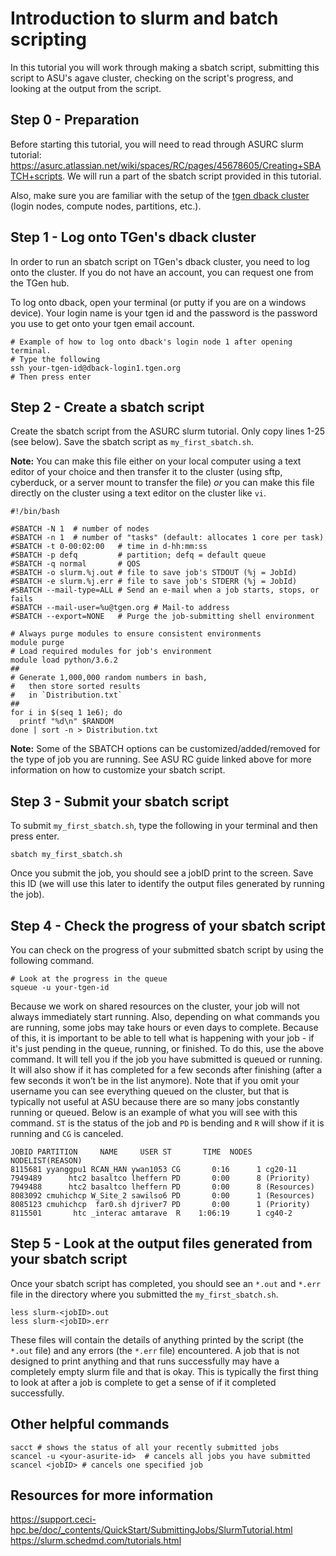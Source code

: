 # Introduction to slurm and batch scripting
In this tutorial you will work through making a sbatch script, submitting this script to ASU's agave cluster, checking on the script's progress, and looking at the output from the script.

## Step 0 - Preparation
Before starting this tutorial, you will need to read through ASURC slurm tutorial: https://asurc.atlassian.net/wiki/spaces/RC/pages/45678605/Creating+SBATCH+scripts. We will run a part of the sbatch script provided in this tutorial.

Also, make sure you are familiar with the setup of the [tgen dback cluster](https://github.com/tgen/tgenHPC_Notes) (login nodes, compute nodes, partitions, etc.).

## Step 1 - Log onto TGen's dback cluster
In order to run an sbatch script on TGen's dback cluster, you need to log onto the cluster. If you do not have an account, you can request one from the TGen hub.

To log onto dback, open your terminal (or putty if you are on a windows device). Your login name is your tgen id and the password is the password you use to get onto your tgen email account.

```
# Example of how to log onto dback's login node 1 after opening terminal.
# Type the following
ssh your-tgen-id@dback-login1.tgen.org
# Then press enter
```

## Step 2 - Create a sbatch script
Create the sbatch script from the ASURC slurm tutorial. Only copy lines 1-25 (see below). Save the sbatch script as `my_first_sbatch.sh`.

**Note:** You can make this file either on your local computer using a text editor of your choice and then transfer it to the cluster (using sftp, cyberduck, or a server mount to transfer the file) *or* you can make this file directly on the cluster using a text editor on the cluster like `vi`.

```
#!/bin/bash

#SBATCH -N 1  # number of nodes
#SBATCH -n 1  # number of "tasks" (default: allocates 1 core per task)
#SBATCH -t 0-00:02:00   # time in d-hh:mm:ss
#SBATCH -p defq         # partition; defq = default queue
#SBATCH -q normal       # QOS
#SBATCH -o slurm.%j.out # file to save job's STDOUT (%j = JobId)
#SBATCH -e slurm.%j.err # file to save job's STDERR (%j = JobId)
#SBATCH --mail-type=ALL # Send an e-mail when a job starts, stops, or fails
#SBATCH --mail-user=%u@tgen.org # Mail-to address
#SBATCH --export=NONE   # Purge the job-submitting shell environment

# Always purge modules to ensure consistent environments
module purge    
# Load required modules for job's environment
module load python/3.6.2
##
# Generate 1,000,000 random numbers in bash,
#   then store sorted results
#   in `Distribution.txt`
##
for i in $(seq 1 1e6); do
  printf "%d\n" $RANDOM
done | sort -n > Distribution.txt
```

**Note:** Some of the SBATCH options can be customized/added/removed for the type of job you are running. See ASU RC guide linked above for more information on how to customize your sbatch script.

## Step 3 - Submit your sbatch script
To submit `my_first_sbatch.sh`, type the following in your terminal and then press enter.

```
sbatch my_first_sbatch.sh
```

Once you submit the job, you should see a jobID print to the screen. Save this ID (we will use this later to identify the output files generated by running the job).

## Step 4 - Check the progress of your sbatch script
You can check on the progress of your submitted sbatch script by using the following command.

```
# Look at the progress in the queue
squeue -u your-tgen-id
```

Because we work on shared resources on the cluster, your job will not always immediately start running. Also, depending on what commands you are running, some jobs may take hours or even days to complete. Because of this, it is important to be able to tell what is happening with your job - if it's just pending in the queue, running, or finished. To do this, use the above command. It will tell you if the job you have submitted is queued or running. It will also show if it has completed for a few seconds after finishing (after a few seconds it won’t be in the list anymore). Note that if you omit your username you can see everything queued on the cluster, but that is typically not useful at ASU because there are so many jobs constantly running or queued. Below is an example of what you will see with this command. `ST` is the status of the job and `PD` is bending and `R` will show if it is running and `CG` is canceled.

```
JOBID PARTITION     NAME     USER ST       TIME  NODES NODELIST(REASON)
8115681 yyanggpu1 RCAN_HAN ywan1053 CG       0:16      1 cg20-11
7949489      htc2 basaltco lheffern PD       0:00      8 (Priority)
7949488      htc2 basaltco lheffern PD       0:00      8 (Resources)
8083092 cmuhichcp W_Site_2 sawilso6 PD       0:00      1 (Resources)
8085123 cmuhichcp  far0.sh djriver7 PD       0:00      1 (Priority)
8115501       htc _interac amtarave  R    1:06:19      1 cg40-2
```

## Step 5 - Look at the output files generated from your sbatch script
Once your sbatch script has completed, you should see an `*.out` and `*.err` file in the directory where you submitted the `my_first_sbatch.sh`.

```
less slurm-<jobID>.out
less slurm-<jobID>.err
```

These files will contain the details of anything printed by the script (the `*.out` file) and any errors (the `*.err` file) encountered. A job that is not designed to print anything and that runs successfully may have a completely empty slurm file and that is okay. This is typically the first thing to look at after a job is complete to get a sense of if it completed successfully.


## Other helpful commands

```
sacct # shows the status of all your recently submitted jobs
scancel -u <your-asurite-id>  # cancels all jobs you have submitted
scancel <jobID> # cancels one specified job
```

## Resources for more information
https://support.ceci-hpc.be/doc/_contents/QuickStart/SubmittingJobs/SlurmTutorial.html
https://slurm.schedmd.com/tutorials.html
